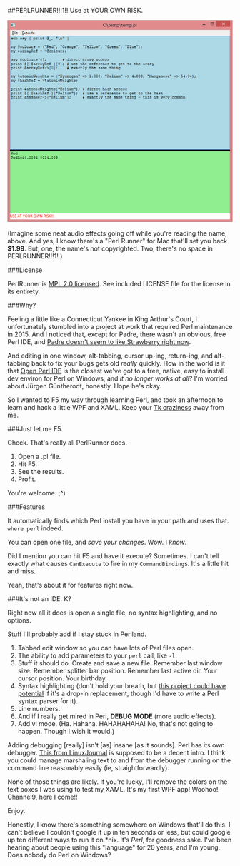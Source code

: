 ##PERLRUNNER!!!1!! Use at YOUR OWN RISK.

![Screenshot of PERLRUNNER!!!1!!](https://raw.githubusercontent.com/ruffin--/PerlRunner/master/screenshots/runner1.png)

(Imagine some neat audio effects going off while you're reading the name, above. And yes, I know there's a "Perl Runner" for Mac that'll set you back **$1.99**. But, one, the name's not copyrighted. Two, there's no space in PERLRUNNER!!!1!.)

###License

PerlRunner is [MPL 2.0 licensed](https://www.mozilla.org/MPL/2.0/). See included LICENSE file for the license in its entirety.

###Why?

Feeling a little like a Connecticut Yankee in King Arthur's Court, I unfortunately stumbled into a project at work that required Perl maintenance in 2015. And I noticed that, except for Padre, there wasn't an obvious, free Perl IDE, and [Padre doesn't seem to like Strawberry right now](http://myfreakinname.blogspot.com/2015/01/continued-misadventures-in-perl.html#padrefail).

And editing in one window, alt-tabbing, cursor up-ing, return-ing, and alt-tabbing back to fix your bugs gets old *really* quickly. How in the world is it that [Open Perl IDE](http://open-perl-ide.sourceforge.net/) is the closest we've got to a free, native, easy to install dev environ for Perl on Windows, and *it no longer works at all*? I'm worried about Jürgen Güntherodt, honestly. Hope he's okay.

So I wanted to F5 my way through learning Perl, and took an afternoon to learn and hack a little WPF and XAML. Keep your [Tk craziness](http://ptkdb.sourceforge.net/demo.html) away from me.

###Just let me F5.

Check. That's really all PerlRunner does. 

1. Open a .pl file. 
2. Hit F5. 
3. See the results.
4. Profit.

You're welcome. ;^)

###Features

It automatically finds which Perl install you have in your path and uses that. `where perl` indeed.

You can open one file, and *save your changes*. Wow. I *know*.

Did I mention you can hit F5 and have it execute? Sometimes. I can't tell exactly what causes `CanExecute` to fire in my `CommandBinding`s. It's a little hit and miss.

Yeah, that's about it for features right now.

###It's not an IDE. K?

Right now all it does is open a single file, no syntax highlighting, and no options.

Stuff I'll probably add if I stay stuck in Perlland.

1. Tabbed edit window so you can have lots of Perl files open.
2. The ability to add parameters to your `perl` call, like `-l`.
3. Stuff it should do. Create and save a new file. Remember last window size. Remember splitter bar position. Remember last active dir. Your cursor position. Your birthday.
4. Syntax highlighting (don't hold your breath, but [this project could have potential](https://github.com/PavelTorgashov/FastColoredTextBox) if it's a drop-in replacement, though I'd have to write a Perl syntax parser for it).
5. Line numbers.
6. And if I really get mired in Perl, **DEBUG MODE** (more audio effects).
7. Add vi mode. (Ha. Hahaha. HAHAHAHAHA! No, that's not going to happen. Though I wish it would.)

Adding debugging [really] isn't [as] insane [as it sounds]. Perl has its own debugger. [This from LinuxJournal](http://www.linuxjournal.com/article/2484) is supposed to be a decent intro. I think you could manage marshaling text to and from the debugger running on the command line reasonably easily (ie, straightforwardly).

None of those things are likely. If you're lucky, I'll remove the colors on the text boxes I was using to test my XAML. It's my first WPF app! Woohoo! Channel9, here I come!!

Enjoy.

Honestly, I know there's something somewhere on Windows that'll do this. I can't believe I couldn't google it up in ten seconds or less, but could google up ten different ways to run it on *nix. It's *Perl*, for goodness sake. I've been hearing about people using this "language" for 20 years, and I'm young. Does nobody do Perl on Windows? 